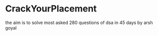 # CrackYourPlacement
the aim is to solve most asked 280 questions  of dsa in 45 days by arsh goyal 
